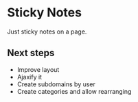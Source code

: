 Sticky Notes
============
Just sticky notes on a page.

Next steps
----------
- Improve layout
- Ajaxify it
- Create subdomains by user
- Create categories and allow rearranging